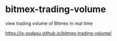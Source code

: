 # bitmex-trading-volume
view trading volume of Bitmex in real time

https://js-sodasu.github.io/bitmex-trading-volume/
